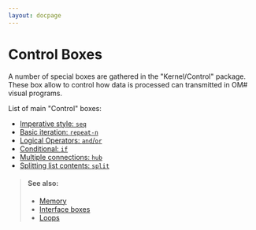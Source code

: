```yaml
---
layout: docpage
---
```


# Control Boxes

A number of special boxes are gathered in the "Kernel/Control" package.
These box allow to control how data is processed can transmitted in OM# visual programs.

List of main "Control" boxes: 

  - [Imperative style: `seq`](seq)
  - [Basic iteration: `repeat-n`](repeat-n)
  - [Logical Operators: `and`/`or`](logic)
  - [Conditional: `if`](omif)
  - [Multiple connections: `hub`](hub)
  - [Splitting list contents: `split`](split)


> #### See also:
> - [Memory](memory)
> - [Interface boxes](interface)
> - [Loops](loop)

